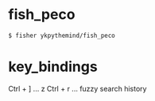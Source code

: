 # fish_peco

```
$ fisher ykpythemind/fish_peco
```

# key_bindings

Ctrl + ] ... z
Ctrl + r ... fuzzy search history

